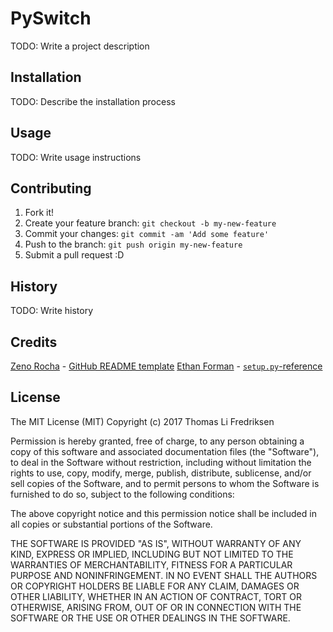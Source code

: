 # PySwitch

TODO: Write a project description

## Installation

TODO: Describe the installation process

## Usage

TODO: Write usage instructions

## Contributing

1. Fork it!
2. Create your feature branch: `git checkout -b my-new-feature`
3. Commit your changes: `git commit -am 'Add some feature'`
4. Push to the branch: `git push origin my-new-feature`
5. Submit a pull request :D

## History

TODO: Write history

## Credits

[Zeno Rocha](https://github.com/zenorocha) - [GitHub README template](https://gist.github.com/zenorocha/4526327)
[Ethan Forman](https://bitbucket.org/stoneleaf/) -
[```setup.py```-reference](https://bitbucket.org/stoneleaf/enum34/src/f24487b45cd041fc9406d67441d2186ac70772b7/setup.py?at=default&fileviewer=file-view-default)

## License

The MIT License (MIT)
Copyright (c) 2017 Thomas Li Fredriksen

Permission is hereby granted, free of charge, to any person obtaining a copy
of this software and associated documentation files (the "Software"), to deal
in the Software without restriction, including without limitation the rights
to use, copy, modify, merge, publish, distribute, sublicense, and/or sell
copies of the Software, and to permit persons to whom the Software is
furnished to do so, subject to the following conditions:

The above copyright notice and this permission notice shall be included in all
copies or substantial portions of the Software.

THE SOFTWARE IS PROVIDED "AS IS", WITHOUT WARRANTY OF ANY KIND,
EXPRESS OR IMPLIED, INCLUDING BUT NOT LIMITED TO THE WARRANTIES OF
MERCHANTABILITY, FITNESS FOR A PARTICULAR PURPOSE AND NONINFRINGEMENT.
IN NO EVENT SHALL THE AUTHORS OR COPYRIGHT HOLDERS BE LIABLE FOR ANY CLAIM,
DAMAGES OR OTHER LIABILITY, WHETHER IN AN ACTION OF CONTRACT, TORT OR
OTHERWISE, ARISING FROM, OUT OF OR IN CONNECTION WITH THE SOFTWARE OR THE USE
OR OTHER DEALINGS IN THE SOFTWARE.

